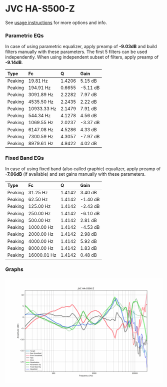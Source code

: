 # JVC HA-S500-Z
See [usage instructions](https://github.com/jaakkopasanen/AutoEq#usage) for more options and info.

### Parametric EQs
In case of using parametric equalizer, apply preamp of **-9.03dB** and build filters manually
with these parameters. The first 5 filters can be used independently.
When using independent subset of filters, apply preamp of **-9.14dB**.

| Type    | Fc          |      Q | Gain     |
|:--------|:------------|:-------|:---------|
| Peaking | 19.81 Hz    | 1.4206 | 5.15 dB  |
| Peaking | 194.91 Hz   | 0.6655 | -5.11 dB |
| Peaking | 3091.89 Hz  | 2.2282 | 7.97 dB  |
| Peaking | 4535.50 Hz  | 2.2435 | 2.22 dB  |
| Peaking | 10933.33 Hz | 2.1479 | 7.91 dB  |
| Peaking | 544.34 Hz   | 4.1278 | 4.56 dB  |
| Peaking | 1069.55 Hz  | 2.0237 | -3.37 dB |
| Peaking | 6147.08 Hz  | 4.5286 | 4.33 dB  |
| Peaking | 7300.59 Hz  | 4.3057 | -7.97 dB |
| Peaking | 8979.61 Hz  | 4.9422 | 4.02 dB  |

### Fixed Band EQs
In case of using fixed band (also called graphic) equalizer, apply preamp of **-7.06dB**
(if available) and set gains manually with these parameters.

| Type    | Fc          |      Q | Gain     |
|:--------|:------------|:-------|:---------|
| Peaking | 31.25 Hz    | 1.4142 | 3.40 dB  |
| Peaking | 62.50 Hz    | 1.4142 | -1.40 dB |
| Peaking | 125.00 Hz   | 1.4142 | -2.43 dB |
| Peaking | 250.00 Hz   | 1.4142 | -6.10 dB |
| Peaking | 500.00 Hz   | 1.4142 | 2.81 dB  |
| Peaking | 1000.00 Hz  | 1.4142 | -4.53 dB |
| Peaking | 2000.00 Hz  | 1.4142 | 2.98 dB  |
| Peaking | 4000.00 Hz  | 1.4142 | 5.92 dB  |
| Peaking | 8000.00 Hz  | 1.4142 | 1.83 dB  |
| Peaking | 16000.01 Hz | 1.4142 | 0.48 dB  |

### Graphs
![](./JVC%20HA-S500-Z.png)